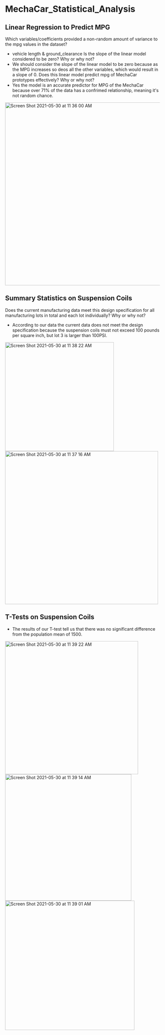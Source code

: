 # MechaCar_Statistical_Analysis

## Linear Regression to Predict MPG
Which variables/coefficients provided a non-random amount of variance to the mpg values in the dataset?
- vehicle length & ground_clearance
Is the slope of the linear model considered to be zero? Why or why not?
- We should consider the slope of the linear model to be zero because as the MPG increases so deos all the other variables, which would result in a slope of 0.
Does this linear model predict mpg of MechaCar prototypes effectively? Why or why not?
- Yes the model is an accurate predictor for MPG of the MechaCar because over 71% of the data has a confrimed relationship, meaning it's not random chance. 

<img width="595" alt="Screen Shot 2021-05-30 at 11 36 00 AM" src="https://user-images.githubusercontent.com/75695931/120110393-39176d80-c13b-11eb-8cfd-3054430c1f2f.png">

## Summary Statistics on Suspension Coils
Does the current manufacturing data meet this design specification for all manufacturing lots in total and each lot individually? Why or why not?
- According to our data the current data does not meet the design specification because the suspension coils must not exceed 100 pounds per square inch, but lot 3 is larger than 100PSI.

<img width="354" alt="Screen Shot 2021-05-30 at 11 38 22 AM" src="https://user-images.githubusercontent.com/75695931/120110457-8b588e80-c13b-11eb-8d56-ce11d59cbb84.png">

<img width="498" alt="Screen Shot 2021-05-30 at 11 37 16 AM" src="https://user-images.githubusercontent.com/75695931/120110446-81cf2680-c13b-11eb-8676-5acc236be572.png">

## T-Tests on Suspension Coils
- The results of our T-test tell us that there was no significant difference from the population mean of 1500.

<img width="433" alt="Screen Shot 2021-05-30 at 11 39 22 AM" src="https://user-images.githubusercontent.com/75695931/120110488-b642e280-c13b-11eb-955d-15b2d176e72c.png">
<img width="411" alt="Screen Shot 2021-05-30 at 11 39 14 AM" src="https://user-images.githubusercontent.com/75695931/120110497-c064e100-c13b-11eb-85a2-844d8f8cd265.png">
<img width="421" alt="Screen Shot 2021-05-30 at 11 39 01 AM" src="https://user-images.githubusercontent.com/75695931/120110504-c65ac200-c13b-11eb-8db8-00946fb0c06c.png">
